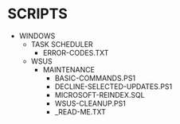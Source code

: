 # SCRIPTS
 - WINDOWS
    - TASK SCHEDULER
       - ERROR-CODES.TXT
    - WSUS
       - MAINTENANCE
            - BASIC-COMMANDS.PS1
            - DECLINE-SELECTED-UPDATES.PS1
            - MICROSOFT-REINDEX.SQL
            - WSUS-CLEANUP.PS1
            - _READ-ME.TXT
